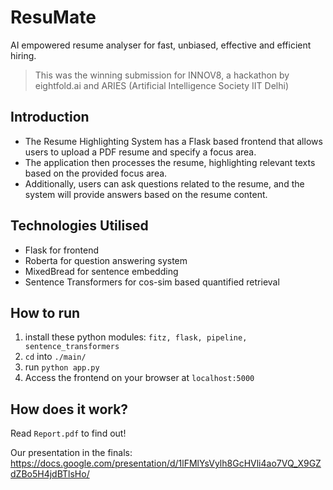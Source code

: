 # ResuMate
AI empowered resume analyser for fast, unbiased, effective and efficient hiring.
> This was the winning submission for INNOV8, a hackathon by eightfold.ai and ARIES (Artificial Intelligence Society IIT Delhi)

## Introduction
* The Resume Highlighting System has a Flask based frontend that allows users to upload a PDF resume and specify a focus area.
* The application then processes the resume, highlighting relevant texts based on the provided focus area. 
* Additionally, users can ask questions related to the resume, and the system will provide answers based on the resume content.

## Technologies Utilised
* Flask for frontend
* Roberta for question answering system
* MixedBread for sentence embedding
* Sentence Transformers for cos-sim based quantified retrieval

## How to run
1. install these python modules: `fitz, flask, pipeline, sentence_transformers`
2. `cd` into `./main/`
3. run `python app.py`
4. Access the frontend on your browser at `localhost:5000`

## How does it work?
Read `Report.pdf` to find out!


Our presentation in the finals: https://docs.google.com/presentation/d/1lFMlYsVylh8GcHVli4ao7VQ_X9GZdZBo5H4jdBTlsHo/
